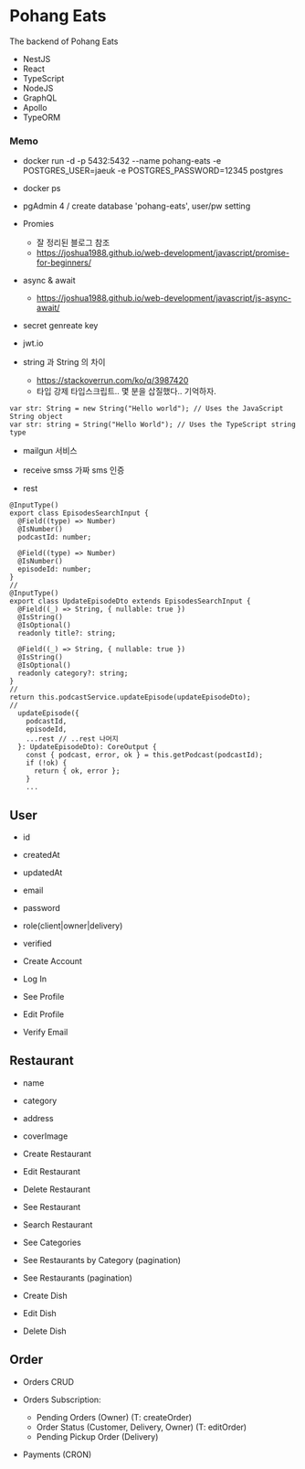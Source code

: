 # Pohang Eats

The backend of Pohang Eats 

- NestJS
- React
- TypeScript
- NodeJS
- GraphQL
- Apollo
- TypeORM


### Memo
- docker run -d -p 5432:5432 --name pohang-eats -e POSTGRES_USER=jaeuk -e POSTGRES_PASSWORD=12345 postgres
- docker ps
- pgAdmin 4 / create database 'pohang-eats', user/pw setting 
- Promies
    - 잘 정리된 블로그 참조
    - https://joshua1988.github.io/web-development/javascript/promise-for-beginners/

- async & await
    - https://joshua1988.github.io/web-development/javascript/js-async-await/

- secret genreate key
- jwt.io

- string 과 String 의 차이
    - https://stackoverrun.com/ko/q/3987420
    - 타입 강제 타입스크립트.. 몇 분을 삽질했다.. 기억하자.
```
var str: String = new String("Hello world"); // Uses the JavaScript String object
var str: string = String("Hello World"); // Uses the TypeScript string type
```

- mailgun 서비스
- receive smss 가짜 sms 인증


- rest
```
@InputType()
export class EpisodesSearchInput {
  @Field((type) => Number)
  @IsNumber()
  podcastId: number;

  @Field((type) => Number)
  @IsNumber()
  episodeId: number;
}
//
@InputType()
export class UpdateEpisodeDto extends EpisodesSearchInput {
  @Field((_) => String, { nullable: true })
  @IsString()
  @IsOptional()
  readonly title?: string;

  @Field((_) => String, { nullable: true })
  @IsString()
  @IsOptional()
  readonly category?: string;
}
//
return this.podcastService.updateEpisode(updateEpisodeDto);
//
  updateEpisode({
    podcastId,
    episodeId,
    ...rest // ..rest 나머지
  }: UpdateEpisodeDto): CoreOutput {
    const { podcast, error, ok } = this.getPodcast(podcastId);
    if (!ok) {
      return { ok, error };
    }
    ...
```

## User
- id
- createdAt
- updatedAt
- email
- password
- role(client|owner|delivery)
- verified

- Create Account
- Log In
- See Profile
- Edit Profile
- Verify Email

## Restaurant
- name
- category
- address
- coverImage

- Create Restaurant
- Edit Restaurant
- Delete Restaurant
- See Restaurant
- Search Restaurant

- See Categories
- See Restaurants by Category (pagination)
- See Restaurants (pagination)

- Create Dish
- Edit Dish
- Delete Dish

## Order 
- Orders CRUD
- Orders Subscription:
  - Pending Orders (Owner) (T: createOrder)
  - Order Status (Customer, Delivery, Owner) (T: editOrder)
  - Pending Pickup Order (Delivery)
  
- Payments (CRON)
